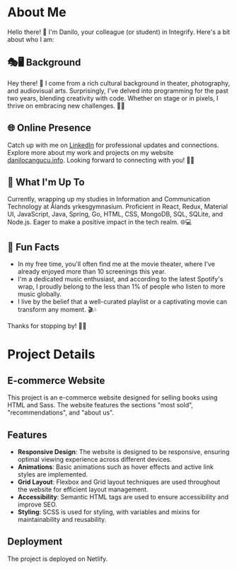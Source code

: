 # About Me

Hello there! 👋 I'm Danilo, your colleague (or student) in Integrify. Here's a bit about who I am:

## 🎭🖥️ Background

Hey there! 👋 I come from a rich cultural background in theater, photography, and audiovisual arts. Surprisingly, I've delved into programming for the past two years, blending creativity with code. Whether on stage or in pixels, I thrive on embracing new challenges. 🚀✨

## 🌐 Online Presence

Catch up with me on [LinkedIn](https://www.linkedin.com/in/danilo-cangu%C3%A7u-a5731122/) for professional updates and connections. Explore more about my work and projects on my website [danilocangucu.info](https://danilocangucu.info/). Looking forward to connecting with you! 👋🌟

## 🚀 What I'm Up To

Currently, wrapping up my studies in Information and Communication Technology at Ålands yrkesgymnasium. Proficient in React, Redux, Material UI, JavaScript, Java, Spring, Go, HTML, CSS, MongoDB, SQL, SQLite, and Node.js. Eager to make a positive impact in the tech realm. 🌐💻

## 🌈 Fun Facts

- In my free time, you'll often find me at the movie theater, where I've already enjoyed more than 10 screenings this year.
- I'm a dedicated music enthusiast, and according to the latest Spotify's wrap, I proudly belong to the less than 1% of people who listen to more music globally.
- I live by the belief that a well-curated playlist or a captivating movie can transform any moment. 🎬🎶

Thanks for stopping by! 🚀✨

# Project Details

## E-commerce Website

This project is an e-commerce website designed for selling books using HTML and Sass. The website features the sections "most sold", "recommendations", and "about us". 

## Features

- **Responsive Design**: The website is designed to be responsive, ensuring optimal viewing experience across different devices.
- **Animations**: Basic animations such as hover effects and active link styles are implemented.
- **Grid Layout**: Flexbox and Grid layout techniques are used throughout the website for efficient layout management.
- **Accessibility**: Semantic HTML tags are used to ensure accessibility and improve SEO.
- **Styling**: SCSS is used for styling, with variables and mixins for maintainability and reusability.

## Deployment

The project is deployed on Netlify.